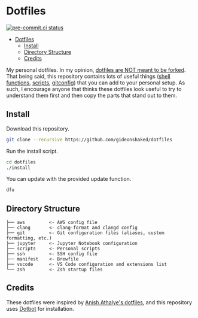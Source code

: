 # Dotfiles

[![pre-commit.ci status](https://results.pre-commit.ci/badge/github/gideonshaked/dotfiles/master.svg)](https://results.pre-commit.ci/latest/github/gideonshaked/dotfiles/master)

- [Dotfiles](#dotfiles)
  - [Install](#install)
  - [Directory Structure](#directory-structure)
  - [Credits](#credits)

My personal dotfiles. In my opinion, [dotfiles are NOT meant to be forked](https://www.anishathalye.com/2014/08/03/managing-your-dotfiles/#dotfiles-are-not-meant-to-be-forked). That being said, this repository contains lots of useful things ([shell functions](https://github.com/gideonshaked/dotfiles/blob/master/zsh/zsh/functions.zsh), [scripts](https://github.com/gideonshaked/dotfiles/blob/master/bin/covid-stats), [gitconfig](https://github.com/gideonshaked/dotfiles/blob/master/git/gitconfig)) that you can add to your personal setup. As such, I encourage anyone that thinks these dotfiles look useful to try to understand them first and then copy the parts that stand out to them.

## Install

Download this repository.

```bash
git clone --recursive https://github.com/gideonshaked/dotfiles
```

Run the install script.

```bash
cd dotfiles
./install
```

You can update with the provided update function.

```bash
dfu
```

## Directory Structure

```text
├── aws         <- AWS config file
├── clang       <- clang-format and clangd config
├── git         <- Git configuration files (aliases, custom formatting, etc.)
├── jupyter     <- Jupyter Notebook configuration
├── scripts     <- Personal scripts
├── ssh         <- SSH config file
├── manifest    <- Brewfile
├── vscode      <- VS Code configuration and extensions list
└── zsh         <- Zsh startup files
```

## Credits

These dotfiles were inspired by [Anish Athalye's dotfiles](https://github.com/anishathalye/dotfiles), and this repository uses [Dotbot](https://github.com/anishathalye/dotbot) for installation.
